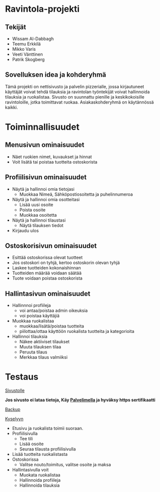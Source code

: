# Ravintola-projekti

## Tekijät
- Wissam Al-Dabbagh
- Teemu Erkkilä
- Mikko Varis
- Veeti Vänttinen
- Patrik Skogberg

## Sovelluksen idea ja kohderyhmä

Tämä projekti on nettisivusto ja palvelin pizzerialle, jossa kirjautuneet käyttäjät voivat tehdä tilauksia ja ravintolan työntekijät voivat hallinnoida tilauksia ja ruokalistaa.
Sivusto on suunnattu pienille ja keskikokoisille ravintoloille, jotka toimittavat ruokaa. Asiakaskohderyhmä on käytännössä kaikki. 


# Toiminnallisuudet

## Menusivun ominaisuudet

- Näet ruokien nimet, kuvaukset ja hinnat
- Voit lisätä tai poistaa tuotteita ostoskorista


## Profiilisivun ominaisuudet

- Näytä ja hallinnoi omia tietojasi
  - Muokkaa Nimeä, Sähköpostiosoitetta ja puhelinnumeroa
- Näytä ja hallinnoi omia osotteitasi
  - Lisää uusi osoite
  - Poista osoite
  - Muokkaa osoitetta
- Näytä ja hallinnoi tilaustasi
  - Näytä tilauksen tiedot
- Kirjaudu ulos

## Ostoskorisivun ominaisuudet

- Esittää ostoskorissa olevat tuotteet
- Jos ostoskori on tyhjä, kertoo ostoskorin olevan tyhjä
- Laskee tuotteiden kokonaishinnan
- Tuotteiden määrää voidaan säätää
- Tuote voidaan poistaa ostoskorista

## Hallintasivun ominaisuudet

- Hallinnnoi profiileja
  - voi antaa/poistaa admin oikeuksia
  - voi poistaa käyttäjiä
- Muokkaa ruokalistaa
  - muokkaa/lisätä/poistaa tuotteita
  - piilottaa/ottaa käyttöön ruokalista tuotteita ja kategorioita
- Hallinnoi tilauksia
  - Näkee aktiiviset tilaukset
  - Muuta tilauksen tilaa
  - Peruuta tilaus
  - Merkkaa tilaus valmiiksi


# Testaus

[Sivustolle](https://users.metropolia.fi/~teemuerk/WebSovellusKehitys25k/GroupProject/)

**Jos sivusto ei lataa tietoja,
Käy [Palvelimella](https://10.120.32.82/) ja hyväksy https sertifikaatti**
                 
[Backup](https://ravintolaprojekti-nypa.onrender.com/)



[Kyselyyn](https://docs.google.com/forms/d/e/1FAIpQLSdGwJ_r3ivl5jYLFoREXkm94evnjhNV5--gl4OqEmXgtLreNQ/viewform?usp=header)

- Etusivu ja ruokalista toimii suoraan.
- Profiilisivulla
  - Tee tili
  - Lisää osoite
  - Seuraa tilausta profiilisivulla
- Lisää tuotteita ruokalistasta
- Ostoskorissa 
  - Valitse nouto/toimitus, valitse osoite ja maksa
- Hallintasivulla voit
  - Muokata ruokalistaa
  - Hallinnoida profiileja
  - Hallinnoida tilauksia
